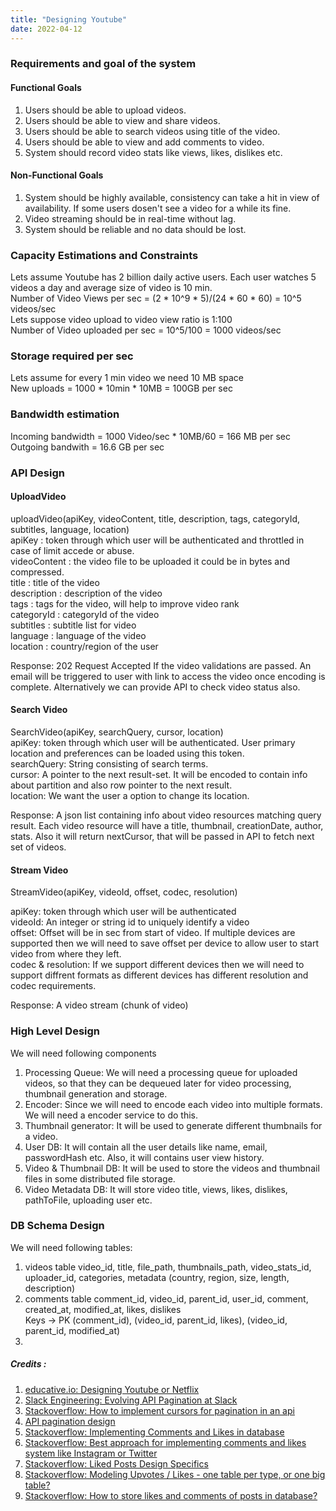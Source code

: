 ```yaml
---
title: "Designing Youtube"
date: 2022-04-12
---
```


### Requirements and goal of the system
#### Functional Goals
1. Users should be able to upload videos.
2. Users should be able to view and share videos.
3. Users should be able to search videos using title of the video.
4. Users should be able to view and add comments to video.
5. System should record video stats like views, likes, dislikes etc.

#### Non-Functional Goals
1. System should be highly available, consistency can take a hit in view of availability. If some users dosen't see a video for a while its fine.
2. Video streaming should be in real-time without lag.
3. System should be reliable and no data should be lost.

### Capacity Estimations and Constraints
Lets assume Youtube has 2 billion daily active users. Each user watches 5 videos a day and average size of video is 10 min.  
Number of Video Views per sec = (2 * 10^9 * 5)/(24 * 60 * 60) = 10^5 videos/sec  
Lets suppose video upload to video view ratio is 1:100  
Number of Video uploaded per sec = 10^5/100 = 1000 videos/sec  
  
### Storage required per sec  
Lets assume for every 1 min video we need 10 MB space  
New uploads = 1000 * 10min * 10MB = 100GB per sec  
  
### Bandwidth estimation
Incoming bandwidth = 1000 Video/sec * 10MB/60 = 166 MB per sec  
Outgoing bandwith = 16.6 GB per sec  
  
### API Design
#### UploadVideo
uploadVideo(apiKey, videoContent, title, description, tags, categoryId, subtitles, language, location)  
apiKey : token through which user will be authenticated and throttled in case of limit accede or abuse.  
videoContent : the video file to be uploaded it could be in bytes and compressed.  
title : title of the video  
description : <optional> description of the video  
tags : <optional> tags for the video, will help to improve video rank  
categoryId : <optional> categoryId of the video  
subtitles : <optional> subtitle list for video  
language : <optional> language of the video  
location : <optional> country/region of the user  
  
Response: 202 Request Accepted If the video validations are passed. An email will be triggered to user with link to access the video once encoding is complete. Alternatively we can provide API to check video status also.
  
#### Search Video
SearchVideo(apiKey, searchQuery, cursor, location)  
apiKey: token through which user will be authenticated. User primary location and preferences can be loaded using this token.  
searchQuery: String consisting of search terms.  
cursor: A pointer to the next result-set. It will be encoded to contain info about partition and also row pointer to the next result.  
location: <optional> We want the user a option to change its location.  
  
Response: A json list containing info about video resources matching query result. Each video resource will have a title, thumbnail, creationDate, author, stats. Also it will return nextCursor, that will be passed in API to fetch next set of videos.
  
#### Stream Video
StreamVideo(apiKey, videoId, offset, codec, resolution)  
  
apiKey: token through which user will be authenticated  
videoId: An integer or string id to uniquely identify a video  
offset: Offset will be in sec from start of video. If multiple devices are supported then we will need to save offset per device to allow user to start video from where they left.  
codec & resolution: If we support different devices then we will need to support diffrent formats as different devices has different resolution and codec requirements.  
  
Response: A video stream (chunk of video)  
  
### High Level Design
We will need following components  
1. Processing Queue: We will need a processing queue for uploaded videos, so that they can be dequeued later for video processing, thumbnail generation and storage.
2. Encoder: Since we will need to encode each video into multiple formats. We will need a encoder service to do this.
3. Thumbnail generator: It will be used to generate different thumbnails for a video.
4. User DB: It will contain all the user details like name, email, passwordHash etc. Also, it will contains user view history.
5. Video & Thumbnail DB: It will be used to store the videos and thumbnail files in some distributed file storage.
6. Video Metadata DB: It will store video title, views, likes, dislikes, pathToFile, uploading user etc. 
  
### DB Schema Design
We will need following tables:
1. videos table
video_id, title, file_path, thumbnails_path, video_stats_id, uploader_id, categories, metadata (country, region, size, length, description)
2. comments table
  comment_id, video_id, parent_id, user_id, comment, created_at, modified_at, likes, dislikes  
  Keys -> PK (comment_id), (video_id, parent_id, likes), (video_id, parent_id, modified_at)  
3. 

##### Credits :  
1. [educative.io: Designing Youtube or Netflix](https://www.educative.io/courses/grokking-the-system-design-interview/xV26VjZ7yMl)
2. [Slack Engineering: Evolving API Pagination at Slack](https://slack.engineering/evolving-api-pagination-at-slack/)
3. [Stackoverflow: How to implement cursors for pagination in an api](https://stackoverflow.com/questions/18314687/how-to-implement-cursors-for-pagination-in-an-api)
4. [API pagination design](https://solovyov.net/blog/2020/api-pagination-design/)
5. [Stackoverflow: Implementing Comments and Likes in database](https://stackoverflow.com/questions/8112831/implementing-comments-and-likes-in-database)
6. [Stackoverflow: Best approach for implementing comments and likes system like Instagram or Twitter](https://stackoverflow.com/questions/52843234/best-approach-for-implementing-comments-and-likes-system-like-instagram-or-twitt?noredirect=1&lq=1)
7. [Stackoverflow: Liked Posts Design Specifics](https://stackoverflow.com/questions/59505855/liked-posts-design-specifics?noredirect=1&lq=1)
8. [Stackoverflow: Modeling Upvotes / Likes - one table per type, or one big table?](https://stackoverflow.com/questions/20530614/modeling-upvotes-likes-one-table-per-type-or-one-big-table?noredirect=1&lq=1)
9. [Stackoverflow: How to store likes and comments of posts in database?](https://dba.stackexchange.com/questions/174878/how-to-store-likes-and-comments-of-posts-in-database)
